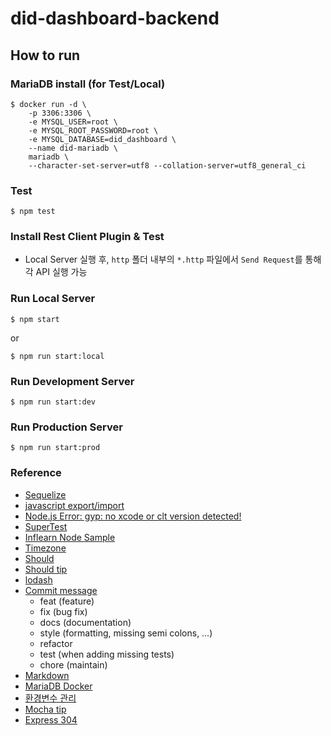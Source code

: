 # did-dashboard-backend

## How to run
### MariaDB install (for Test/Local)
```shell
$ docker run -d \
    -p 3306:3306 \
    -e MYSQL_USER=root \
    -e MYSQL_ROOT_PASSWORD=root \
    -e MYSQL_DATABASE=did_dashboard \
    --name did-mariadb \
    mariadb \
    --character-set-server=utf8 --collation-server=utf8_general_ci
```

### Test
```shell
$ npm test
```

### Install Rest Client Plugin & Test
- Local Server 실행 후, `http` 폴더 내부의 `*.http` 파일에서 `Send Request`를 통해 각 API 실행 가능

### Run Local Server
```shell
$ npm start
```
or
```shell
$ npm run start:local
```

### Run Development Server
```shell
$ npm run start:dev
```

### Run Production Server
```shell
$ npm run start:prod
```

### Reference
- [Sequelize](https://sequelize.org/v5/)
- [javascript export/import](https://beomy.tistory.com/22)
- [Node.js Error: gyp: no xcode or clt version detected!](https://devsoyoung.github.io/posts/no-xcode/)
- [SuperTest](https://github.com/visionmedia/supertest)
- [Inflearn Node Sample](https://github.com/kwonssy02/inflearn-node-api)
- [Timezone](https://meetup.toast.com/posts/125)
- [Should](https://shouldjs.github.io/#assertion-type)
- [Should tip](https://blog.outsider.ne.kr/774)
- [lodash](https://lodash.com/docs/4.17.15)
- [Commit message](https://meetup.toast.com/posts/106)
    - feat (feature)
    - fix (bug fix)
    - docs (documentation)
    - style (formatting, missing semi colons, …)
    - refactor
    - test (when adding missing tests)
    - chore (maintain)
- [Markdown](https://dooray.com/htmls/guides/markdown_ko_KR.html)
- [MariaDB Docker](https://hub.docker.com/_/mariadb)
- [환경변수 관리](https://velog.io/@public_danuel/process-env-on-node-js)
- [Mocha tip](https://blog.outsider.ne.kr/1129)
- [Express 304](https://huns.me/development/2306)